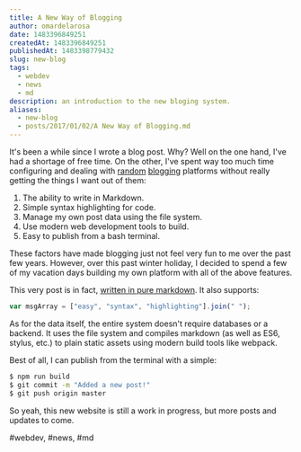 ```yaml
---
title: A New Way of Blogging
author: omardelarosa
date: 1483396849251
createdAt: 1483396849251
publishedAt: 1483398779432
slug: new-blog
tags:
  - webdev
  - news
  - md
description: an introduction to the new bloging system.
aliases:
  - new-blog
  - posts/2017/01/02/A New Way of Blogging.md
---
```


It's been a while since I wrote a blog post. Why? Well on the one hand, I've had a shortage of free time. On the other, I've spent way too much time configuring and dealing with [random](http://omardelarosa.tumblr.com) [blogging](http://blog.omardelarosa.com) platforms without really getting the things I want out of them:

1. The ability to write in Markdown.
2. Simple syntax highlighting for code.
3. Manage my own post data using the file system.
4. Use modern web development tools to build.
5. Easy to publish from a bash terminal.

These factors have made blogging just not feel very fun to me over the past few years. However, over this past winter holiday, I decided to spend a few of my vacation days building my own platform with all of the above features.

This very post is in fact, [written in pure markdown](http://github.com/omardelarosa/omardelarosa.github.io/blob/master/_posts/1483396849251_new-blog.md). It also supports:

```javascript
var msgArray = ["easy", "syntax", "highlighting"].join(" ");
```

As for the data itself, the entire system doesn't require databases or a backend. It uses the file system and compiles markdown (as well as ES6, stylus, etc.) to plain static assets using modern build tools like webpack.

Best of all, I can publish from the terminal with a simple:

```bash
$ npm run build
$ git commit -m "Added a new post!"
$ git push origin master
```

So yeah, this new website is still a work in progress, but more posts and updates to come.

#webdev, #news, #md
